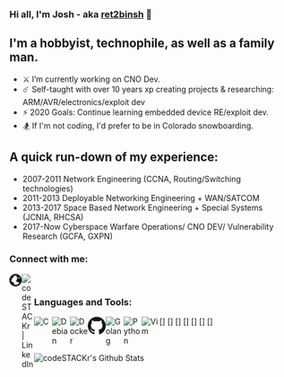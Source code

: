 ### Hi all, I'm Josh - aka [ret2binsh][website] 👾

## I'm a hobbyist, technophile, as well as a family man.
- ⚔️ I’m currently working on CNO Dev.
- ☄️ Self-taught with over 10 years xp creating projects & researching: ARM/AVR/electronics/exploit dev
- ⚡️ 2020 Goals: Continue learning embedded device RE/exploit dev.
- 🏂 If I'm not coding, I'd prefer to be in Colorado snowboarding.

## A quick run-down of my experience:
- 2007-2011 Network Engineering (CCNA, Routing/Switching technologies)
- 2011-2013 Deployable Networking Engineering + WAN/SATCOM
- 2013-2017 Space Based Network Engineering + Special Systems (JCNIA, RHCSA)
- 2017-Now  Cyberspace Warfare Operations/ CNO DEV/ Vulnerability Research (GCFA, GXPN)

### Connect with me:

[<img align="left" alt="codeSTACKr.com" width="22px" src="https://raw.githubusercontent.com/iconic/open-iconic/master/svg/globe.svg" />][website]
[<img align="left" alt="codeSTACKr | LinkedIn" width="22px" src="https://cdn.jsdelivr.net/npm/simple-icons@v3/icons/linkedin.svg" />][linkedin]

<br />

### Languages and Tools:

[<img align="left" alt="C" width="32px" src="https://raw.githubusercontent.com/abranhe/programming-languages-logos/master/src/c/c_32x32.png" />]
[<img align="left" alt="Debian" width="32px" src="https://raw.githubusercontent.com/antoniotrento/devicon/b80c6d9acb7b58b80904769015f9e0dd36fe46d2/icons/debian/debian-original.svg" />]
[<img align="left" alt="Docker" width="32px" src="https://raw.githubusercontent.com/antoniotrento/devicon/b80c6d9acb7b58b80904769015f9e0dd36fe46d2/icons/docker/docker-original.svg" />]
[<img align="left" alt="GitHub" width="32px" src="https://raw.githubusercontent.com/github/explore/78df643247d429f6cc873026c0622819ad797942/topics/github/github.png" />]
[<img align="left" alt="Golang" width="32px" src="https://raw.githubusercontent.com/abranhe/programming-languages-logos/master/src/go/go_32x32.png" />]
[<img align="left" alt="Python" width="32px" src="https://raw.githubusercontent.com/abranhe/programming-languages-logos/master/src/python/python_32x32.png" />]
[<img align="left" alt="Vim" width="32px" src="https://raw.githubusercontent.com/antoniotrento/devicon/b80c6d9acb7b58b80904769015f9e0dd36fe46d2/icons/vim/vim-original.svg" />]

<br />
<br />

<img align="left" alt="codeSTACKr's Github Stats" src="https://github-readme-stats.vercel.app/api?username=ret2binsh&show_icons=true&hide_border=true" />

[website]: https://www.ret2bin.sh
[linkedin]: https://www.linkedin.com/in/joshuabgonzales/
